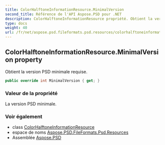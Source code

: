 ```yaml
---
title: ColorHalftoneInformationResource.MinimalVersion
second_title: Référence de l'API Aspose.PSD pour .NET
description: ColorHalftoneInformationResource propriété. Obtient la version PSD minimale requise.
type: docs
weight: 40
url: /fr/net/aspose.psd.fileformats.psd.resources/colorhalftoneinformationresource/minimalversion/
---
```

## ColorHalftoneInformationResource.MinimalVersion property

Obtient la version PSD minimale requise.

```csharp
public override int MinimalVersion { get; }
```

### Valeur de la propriété

La version PSD minimale.

### Voir également

* class [ColorHalftoneInformationResource](../)
* espace de noms [Aspose.PSD.FileFormats.Psd.Resources](../../colorhalftoneinformationresource/)
* Assemblée [Aspose.PSD](../../../)


